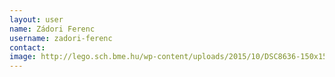 ```yaml
---
layout: user
name: Zádori Ferenc
username: zadori-ferenc
contact:
image: http://lego.sch.bme.hu/wp-content/uploads/2015/10/DSC8636-150x150.jpg
---
```

